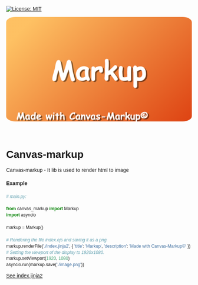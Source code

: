 [![License: MIT](https://img.shields.io/badge/License-MIT-yellow.svg)](https://opensource.org/licenses/MIT)

<img style="border-radius: 5%" src="https://github.com/Xpos587/Canvas-markup-py/blob/master/logo.png?raw=true" alt></img>
<br>
<br>
<br>

Canvas-markup
=============
Canvas-markup - It lib is used to render html to image

#### **Example**
```python
# main.py:

from canvas_markup import Markup
import asyncio

markup = Markup()

# Rendering the file index.ejs and saving it as a png.
markup.renderFile('./index.jinja2', { 'title': 'Markup', 'description': 'Made with Canvas-Markup©' })
# Setting the viewport of the display to 1920x1080.
markup.setViewport(1920, 1080)
asyncio.run(markup.save('./image.png'))
```

<a href="https://github.com/Xpos587/Canvas-markup-py/blob/master/index.jinja2">See index.jinja2</a>

<style>
    * {
        font-family: arial;
    }
</style>